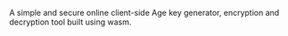 A simple and secure online client-side Age key generator, encryption and decryption tool built using wasm.